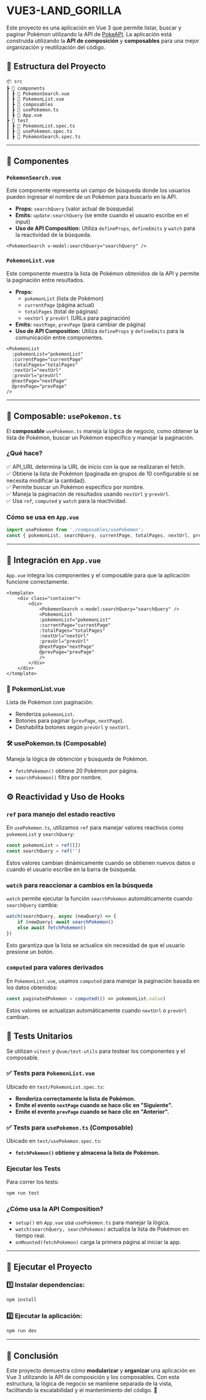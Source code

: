 # VUE3-LAND_GORILLA

Este proyecto es una aplicación en Vue 3 que permite listar, buscar y paginar Pokémon utilizando la API de [PokeAPI](https://pokeapi.co/). La aplicación está construida utilizando la **API de composición** y **composables** para una mejor organización y reutilización del código.

## 📁 Estructura del Proyecto

```
📦 src
┣ 📂 components
┃ ┣ 📜 PokemonSearch.vue
┃ ┣ 📜 PokemonList.vue
┃ ┣ 📂 composables
┃ ┣ 📜 usePokemon.ts
┃ ┣ 📜 App.vue
┣ 📂 test
┃ ┣ 📜 PokemonList.spec.ts
┃ ┣ 📜 usePokemon.spec.ts
┃ ┣ 📜 PokemonSearch.spec.ts
```

---

## 📌 **Componentes**

### `PokemonSearch.vue`
Este componente representa un campo de búsqueda donde los usuarios pueden ingresar el nombre de un Pokémon para buscarlo en la API.

- **Props:** `searchQuery` (valor actual de búsqueda)
- **Emits:** `update:searchQuery` (se emite cuando el usuario escribe en el input)
- **Uso de API Composition:** Utiliza `defineProps`, `defineEmits` y `watch` para la reactividad de la búsqueda.

```vue
<PokemonSearch v-model:searchQuery="searchQuery" />
```

### `PokemonList.vue`
Este componente muestra la lista de Pokémon obtenidos de la API y permite la paginación entre resultados.

- **Props:**
  - `pokemonList` (lista de Pokémon)
  - `currentPage` (página actual)
  - `totalPages` (total de páginas)
  - `nextUrl` y `prevUrl` (URLs para paginación)
- **Emits:** `nextPage`, `prevPage` (para cambiar de página)
- **Uso de API Composition:** Utiliza `defineProps` y `defineEmits` para la comunicación entre componentes.

```vue
<PokemonList
  :pokemonList="pokemonList"
  :currentPage="currentPage"
  :totalPages="totalPages"
  :nextUrl="nextUrl"
  :prevUrl="prevUrl"
  @nextPage="nextPage"
  @prevPage="prevPage"
/>
```

---

## 📌 **Composable: `usePokemon.ts`**

El **composable** `usePokemon.ts` maneja la lógica de negocio, como obtener la lista de Pokémon, buscar un Pokémon específico y manejar la paginación.

### **¿Qué hace?**
✅ API_URL determina la URL de inicio con la que se realizaran el fetch.  
✅ Obtiene la lista de Pokémon (paginada en grupos de 10 configurable si se necesita modificar la cantidad).  
✅ Permite buscar un Pokémon específico por nombre.  
✅ Maneja la paginación de resultados usando `nextUrl` y `prevUrl`.  
✅ Usa `ref`, `computed` y `watch` para la reactividad.  

### **Cómo se usa en `App.vue`**

```ts
import usePokemon from './composables/usePokemon';
const { pokemonList, searchQuery, currentPage, totalPages, nextUrl, prevUrl, fetchPokemon, searchPokemon, nextPage, prevPage } = usePokemon();
```

---

## 📌 **Integración en `App.vue`**

`App.vue` integra los componentes y el composable para que la aplicación funcione correctamente.

```vue
<template>
    <div class="container">
        <div>
            <PokemonSearch v-model:searchQuery="searchQuery" />
            <PokemonList
            :pokemonList="pokemonList"
            :currentPage="currentPage"
            :totalPages="totalPages"
            :nextUrl="nextUrl"
            :prevUrl="prevUrl"
            @nextPage="nextPage"
            @prevPage="prevPage"
            />
        </div>
    </div>
</template>
```

### **📜 PokemonList.vue**
Lista de Pokémon con paginación.
- Renderiza `pokemonList`.
- Botones para paginar (`prevPage`, `nextPage`).
- Deshabilita botones según `prevUrl` y `nextUrl`.

### **🛠 usePokemon.ts (Composable)**
Maneja la lógica de obtención y búsqueda de Pokémon.
- `fetchPokemon()` obtiene 20 Pokémon por página.
- `searchPokemon()` filtra por nombre.

## ⚙️ Reactividad y Uso de Hooks

### **`ref` para manejo del estado reactivo**
En `usePokemon.ts`, utilizamos `ref` para manejar valores reactivos como `pokemonList` y `searchQuery`:
```ts
const pokemonList = ref([])
const searchQuery = ref('')
```
Estos valores cambian dinámicamente cuando se obtienen nuevos datos o cuando el usuario escribe en la barra de búsqueda.

### **`watch` para reaccionar a cambios en la búsqueda**
`watch` permite ejecutar la función `searchPokemon` automáticamente cuando `searchQuery` cambia:
```ts
watch(searchQuery, async (newQuery) => {
    if (newQuery) await searchPokemon()
    else await fetchPokemon()
})
```
Esto garantiza que la lista se actualice sin necesidad de que el usuario presione un botón.

### **`computed` para valores derivados**
En `PokemonList.vue`, usamos `computed` para manejar la paginación basada en los datos obtenidos:
```ts
const paginatedPokemon = computed(() => pokemonList.value)
```
Estos valores se actualizan automáticamente cuando `nextUrl` o `prevUrl` cambian.

## 🧪 Tests Unitarios
Se utilizan `vitest` y `@vue/test-utils` para testear los componentes y el composable.

### **✅ Tests para `PokemonList.vue`**
Ubicado en `test/PokemonList.spec.ts`:
- **Renderiza correctamente la lista de Pokémon.**
- **Emite el evento `nextPage` cuando se hace clic en "Siguiente".**
- **Emite el evento `prevPage` cuando se hace clic en "Anterior".**

### **✅ Tests para `usePokemon.ts` (Composable)**
Ubicado en `test/usePokemon.spec.ts`:
- **`fetchPokemon()` obtiene y almacena la lista de Pokémon.**

### **Ejecutar los Tests**
Para correr los tests:
```sh
npm run test
```

### **¿Cómo usa la API Composition?**
- `setup()` en `App.vue` usa `usePokemon.ts` para manejar la lógica.
- `watch(searchQuery, searchPokemon)` actualiza la lista de Pokémon en tiempo real.
- `onMounted(fetchPokemon)` carga la primera página al iniciar la app.

---

## 🚀 **Ejecutar el Proyecto**

### 1️⃣ Instalar dependencias:
```sh
npm install
```

### 2️⃣ Ejecutar la aplicación:
```sh
npm run dev
```

---

## 📌 **Conclusión**
Este proyecto demuestra cómo **modularizar** y **organizar** una aplicación en Vue 3 utilizando la API de composición y los composables. Con esta estructura, la lógica de negocio se mantiene separada de la vista, facilitando la escalabilidad y el mantenimiento del código. 🚀












